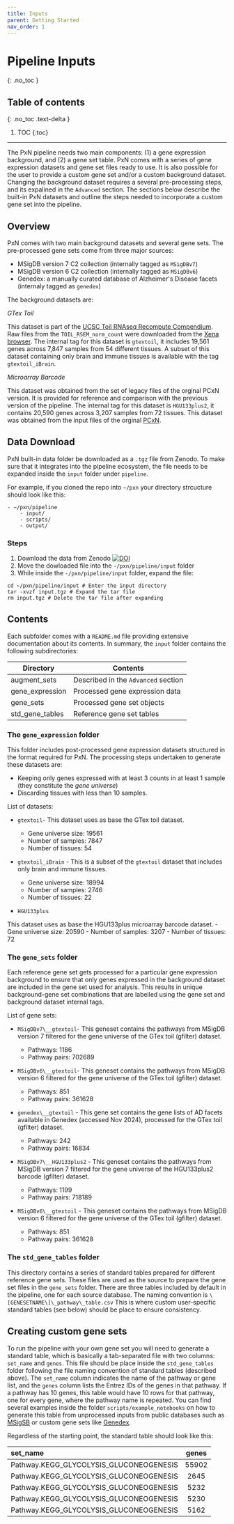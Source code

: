 ```yaml
--- 
title: Inputs
parent: Getting Started
nav_order: 1
---
```


# Pipeline Inputs
{: .no_toc }

## Table of contents
{: .no_toc .text-delta }

1. TOC
{:toc}

---

The PxN pipeline needs two main components: (1) a gene expression background, and (2) a gene set table. PxN comes with a series of gene expression datasets and gene set files ready to use. It is also possible for the user to provide a custom gene set and/or a custom background dataset. Changing the background dataset requires a several pre-processing steps, and its expalined in the `Advanced` section. The sections below describe the built-in PxN datasets and outline the steps needed to incorporate a custom gene set into the pipeline. 

## Overview

PxN comes with two main background datasets and several gene sets. The pre-processed gene sets come from three major sources:

- MSigDB version 7 C2 collection (internally tagged as `MSigDBv7`)
- MSigDB version 6 C2 collection (internally tagged as `MSigDBv6`)
- Genedex: a manually curated database of Alzheimer\'s Disease facets (internaly tagged as `genedex`)

The background datasets are:

_GTex Toil_

This dataset is part of the [UCSC Toil RNAseq Recompute Compendium](https://xenabrowser.net/datapages/?host=https%3A%2F%2Ftoil.xenahubs.net). Raw files from the `TOIL_RSEM_norm_count` were downloaded from the [Xena browser](https://xenabrowser.net/datapages/?cohort=GTEX&removeHub=https%3A%2F%2Fxena.treehouse.gi.ucsc.edu%3A443). The internal tag for this dataset is `gtextoil`, it includes 19,561 genes across 7,847 samples from 54 different tissues. A subset of this dataset containing only brain and immune tissues is available with the tag `gtextoil_iBrain`.

_Microarray Barcode_

This dataset was obtained from the set of legacy files of the orginal PCxN version. It is provided for reference and comparison with the previous version of the pipeline. The internal tag for this dataset is `HGU133plus2`, it contains 20,590 genes across 3,207 samples from 72 tissues.  This dataset was obtained from the input files of the orginal [PCxN](https://pubmed.ncbi.nlm.nih.gov/29554099/). 

## Data Download 

PxN built-in data folder be downloaded as a `.tgz` file from Zenodo. To make sure that it integrates into the pipeline ecosystem, the file needs to be expanded inside the `input` folder under `pipeline`.   

For example, if you cloned the repo into `~/pxn` your directory strcucture should look like this:

    - ~/pxn/pipeline
    	- input/
    	- scripts/  
    	- output/
### Steps

1. Download the data from Zenodo [![DOI](https://zenodo.org/badge/DOI/10.5281/zenodo.14879142.svg)](https://doi.org/10.5281/zenodo.14879142)
2. Move the dowloaded file into the `-/pxn/pipeline/input` folder
3. While inside the `-/pxn/pipeline/input` folder, expand the file:

```
cd ~/pxn/pipeline/input # Enter the input directory
tar -xvzf input.tgz # Expand the tar file
rm input.tgz # Delete the tar file after expanding
```

## Contents

Each subfolder comes with a `README.md` file providing extensive documentation about its contents. In summary, the `input` folder contains the following subdirectories:

| Directory   | Contents  |
|------------|----------|
| augment_sets | Described in the `Advanced` section |
| gene_expression | Processed gene expression data |
| gene_sets | Processed gene set objects |
| std_gene_tables | Reference gene set tables |
    
### The `gene_expression` folder

This folder includes post-processed gene expression datasets structured in the format required for PxN. The processing steps undertaken to generate these datasets are:
- Keeping only genes expressed with at least 3 counts in at least 1 sample (they constitute the _gene universe_)
- Discarding tissues with less than 10 samples.

List of datasets:

- `gtextoil`- This dataset uses as base the GTex toil dataset.
    - Gene universe size: 19561
    - Number of samples: 7847
    - Number of tissues: 54

- `gtextoil_iBrain` - This is a subset of the `gtextoil` dataset that includes only brain and immune tissues. 
    - Gene universe size: 18994
    - Number of samples: 2746
    - Number of tissues: 22

- `HGU133plus`

This dataset uses as base the HGU133plus microarray barcode dataset.
    - Gene universe size: 20590
    - Number of samples: 3207
    - Number of tissues: 72

### The `gene_sets` folder

Each reference gene set gets processed for a particular gene expression background to ensure that only genes expressed in the background dataset are included in the gene set used for analysis. This results in unique background-gene set combinations that are labelled using the gene set and background dataset internal tags. 

List of gene sets:

- `MSigDBv7\__gtextoil`- This geneset contains the pathways from MSigDB version 7 filtered for the gene universe of the GTex toil (gfilter) dataset.
  - Pathways: 1186
  - Pathway pairs: 702689

- `MSigDBv6\__gtextoil`- This geneset contains the pathways from MSigDB version 6 filtered for the gene universe of the GTex toil (gfilter) dataset.
  - Pathways: 851
  - Pathway pairs: 361628

- `genedex\__gtextoil` - This gene set contains the gene lists of AD facets available in Genedex (accessed Nov 2024), processed for the GTex toil (gfilter) dataset.
  - Pathways: 242
  - Pathway pairs: 16834

- `MSigDBv7\__HGU133plus2` - This geneset contains the pathways from MSigDB version 7 filtered for the gene universe of the HGU133plus2 barcode (gfilter) dataset.
  - Pathways: 1199
  - Pathway pairs: 718189

- `MSigDBv6\__gtextoil` - This geneset contains the pathways from MSigDB version 6 filtered for the gene universe of the GTex toil (gfilter) dataset.
  - Pathways: 851
  - Pathway pairs: 361628

### The `std_gene_tables` folder

This directory contains a series of standard tables prepared for different reference gene sets. These files are used as the source to prepare the gene set files in the `gene_sets` folder. There are three tables included by default in the pipeline, one for each source database. The naming convention is `\[GENESETNAME\]\_pathway\_table.csv` This is where custom user-specific standard tables (see below) should be place to ensure consistency.

## Creating custom gene sets

To run the pipeline with your own gene set you will need to generate a standard table, which is basically a tab-separated file with two columns: `set_name` and `genes`. This file should be place inside the `std_gene_tables` folder following the file naming convention of standard tables (described above). The `set_name` column indicates the name of the pathway or gene list, and the `genes` column lists the Entrez IDs of the genes in that pathway. If a pathway has 10 genes, this table would have 10 rows for that pathway, one for every gene, where the pathway name is repeated. You can find several examples inside the folder `scripts/example_notebooks` on how to generate this table from unprocessed inputs from public databases such as [MSigSB](https://github.com/hidelab/pxn/pipeline/scripts/example_prep_notebooks/prep_geneset-MSigDB_v7.ipynb) or custom gene sets like [Genedex](https://github.com/hidelab/pxn/pipeline/scripts/example_prep_notebooks/prep_geneset-Genedex_2024.ipynb). 

Regardless of the starting point, the standard table should look like this:

| set_name          | genes | 
| :---------------- | :------: | 
| Pathway.KEGG_GLYCOLYSIS_GLUCONEOGENESIS        |   55902   | 
| Pathway.KEGG_GLYCOLYSIS_GLUCONEOGENESIS           |   2645   | 
| Pathway.KEGG_GLYCOLYSIS_GLUCONEOGENESIS    |  5232   | 
| Pathway.KEGG_GLYCOLYSIS_GLUCONEOGENESIS |  5230   | 
| Pathway.KEGG_GLYCOLYSIS_GLUCONEOGENESIS        |   5162   | 

